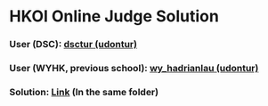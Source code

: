 # HKOI Online Judge Solution

### User (DSC): [dsctur (udontur)](https://judge.hkoi.org/user/dsctur)
### User (WYHK, previous school): [wy_hadrianlau (udontur)](https://judge.hkoi.org/user/wy_hadrianlau)

### Solution: [Link](https://github.com/udontur/cp/tree/main/Solutions/HKOI) (In the same folder)
